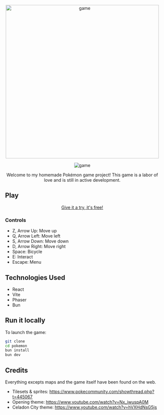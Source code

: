 <p align='center'>
    <img src="https://i.imgur.com/wgzCBvG.png" alt="game" width="500">
</p>

<p align='center'>
    <img src="https://i.ibb.co/Fm05NBZ/image.png" alt="game">
</p>

<p align='center'>
    Welcome to my homemade Pokémon game project! This game is a labor of love and is still in active development.
</p>

## Play

<p align='center'>
    <a href="https://jvnm-dev.github.io/">Give it a try, it's free!</a>
</p>

### Controls

- Z, Arrow Up: Move up
- Q, Arrow Left: Move left
- S, Arrow Down: Move down
- D, Arrow Right: Move right
- Space: Bicycle
- E: Interact
- Escape: Menu

## Technologies Used

- React
- Vite
- Phaser
- Bun

## Run it locally

To launch the game:

```bash
git clone
cd pokemon
bun install
bun dev
```

## Credits

Everything excepts maps and the game itself have been found on the web.

- Tilesets & sprites: https://www.pokecommunity.com/showthread.php?t=445067
- Opening theme: https://www.youtube.com/watch?v=Nx_iwuspA0M
- Celadon City theme: https://www.youtube.com/watch?v=hVXHdNsG5js
